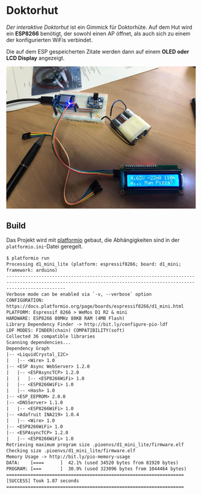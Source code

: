 # Doktorhut

*Der interaktive Doktorhut* ist ein Gimmick für Doktorhüte. Auf dem Hut wird ein **ESP8266** benötigt, der sowohl einen AP öffnet, als auch sich zu einem der konfigurierten WiFis verbindet. 

Die auf dem ESP gespeicherten Zitate werden dann auf einem **OLED oder LCD Display** angezeigt.

![Demo vom Hut mit LCD Display](demo.jpg)

## Build

Das Projekt wird mit [platformio](https://platformio.org) gebaut, die Abhängigkeiten sind in der `platformio.ini`-Datei geregelt.

```
$ platformio run
Processing d1_mini_lite (platform: espressif8266; board: d1_mini; framework: arduino)
------------------------------------------------------------------------------------------------------------------------------------------------------------------
Verbose mode can be enabled via `-v, --verbose` option
CONFIGURATION: https://docs.platformio.org/page/boards/espressif8266/d1_mini.html
PLATFORM: Espressif 8266 > WeMos D1 R2 & mini
HARDWARE: ESP8266 80MHz 80KB RAM (4MB Flash)
Library Dependency Finder -> http://bit.ly/configure-pio-ldf
LDF MODES: FINDER(chain) COMPATIBILITY(soft)
Collected 36 compatible libraries
Scanning dependencies...
Dependency Graph
|-- <LiquidCrystal_I2C>
|   |-- <Wire> 1.0
|-- <ESP Async WebServer> 1.2.0
|   |-- <ESPAsyncTCP> 1.2.0
|   |   |-- <ESP8266WiFi> 1.0
|   |-- <ESP8266WiFi> 1.0
|   |-- <Hash> 1.0
|-- <ESP_EEPROM> 2.0.0
|-- <DNSServer> 1.1.0
|   |-- <ESP8266WiFi> 1.0
|-- <Adafruit INA219> 1.0.4
|   |-- <Wire> 1.0
|-- <ESP8266WiFi> 1.0
|-- <ESPAsyncTCP> 1.2.0
|   |-- <ESP8266WiFi> 1.0
Retrieving maximum program size .pioenvs/d1_mini_lite/firmware.elf
Checking size .pioenvs/d1_mini_lite/firmware.elf
Memory Usage -> http://bit.ly/pio-memory-usage
DATA:    [====      ]  42.1% (used 34520 bytes from 81920 bytes)
PROGRAM: [===       ]  30.9% (used 323096 bytes from 1044464 bytes)
================================================================== [SUCCESS] Took 1.87 seconds ==================================================================
```